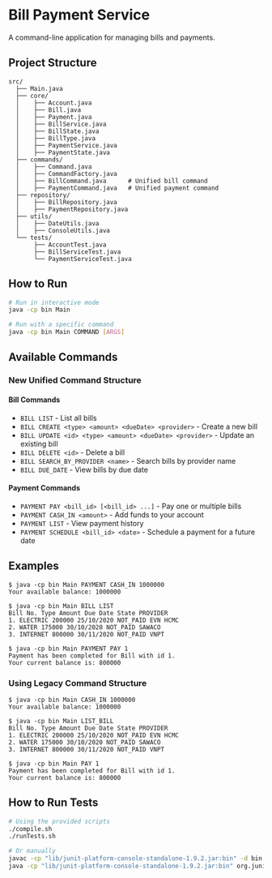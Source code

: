 # Bill Payment Service

A command-line application for managing bills and payments.

## Project Structure

```
src/
  ├── Main.java
  ├── core/
  │    ├── Account.java
  │    ├── Bill.java
  │    ├── Payment.java
  │    ├── BillService.java
  │    ├── BillState.java
  │    ├── BillType.java
  │    ├── PaymentService.java
  │    ├── PaymentState.java
  ├── commands/
  │    ├── Command.java
  │    ├── CommandFactory.java
  │    ├── BillCommand.java      # Unified bill command
  │    ├── PaymentCommand.java   # Unified payment command
  ├── repository/
  │    ├── BillRepository.java
  │    ├── PaymentRepository.java
  ├── utils/
  │    ├── DateUtils.java
  │    ├── ConsoleUtils.java
  └── tests/
       ├── AccountTest.java
       ├── BillServiceTest.java
       └── PaymentServiceTest.java
```

## How to Run

```bash
# Run in interactive mode
java -cp bin Main

# Run with a specific command
java -cp bin Main COMMAND [ARGS]
```

## Available Commands

### New Unified Command Structure

#### Bill Commands
- `BILL LIST` - List all bills
- `BILL CREATE <type> <amount> <dueDate> <provider>` - Create a new bill
- `BILL UPDATE <id> <type> <amount> <dueDate> <provider>` - Update an existing bill
- `BILL DELETE <id>` - Delete a bill
- `BILL SEARCH_BY_PROVIDER <name>` - Search bills by provider name
- `BILL DUE_DATE` - View bills by due date

#### Payment Commands
- `PAYMENT PAY <bill_id> [<bill_id> ...]` - Pay one or multiple bills
- `PAYMENT CASH_IN <amount>` - Add funds to your account
- `PAYMENT LIST` - View payment history
- `PAYMENT SCHEDULE <bill_id> <date>` - Schedule a payment for a future date

## Examples

```
$ java -cp bin Main PAYMENT CASH_IN 1000000
Your available balance: 1000000

$ java -cp bin Main BILL LIST
Bill No. Type Amount Due Date State PROVIDER
1. ELECTRIC 200000 25/10/2020 NOT_PAID EVN HCMC
2. WATER 175000 30/10/2020 NOT_PAID SAWACO
3. INTERNET 800000 30/11/2020 NOT_PAID VNPT

$ java -cp bin Main PAYMENT PAY 1
Payment has been completed for Bill with id 1.
Your current balance is: 800000
```

### Using Legacy Command Structure

```
$ java -cp bin Main CASH_IN 1000000
Your available balance: 1000000

$ java -cp bin Main LIST_BILL
Bill No. Type Amount Due Date State PROVIDER
1. ELECTRIC 200000 25/10/2020 NOT_PAID EVN HCMC
2. WATER 175000 30/10/2020 NOT_PAID SAWACO
3. INTERNET 800000 30/11/2020 NOT_PAID VNPT

$ java -cp bin Main PAY 1
Payment has been completed for Bill with id 1.
Your current balance is: 800000
```

## How to Run Tests

```bash
# Using the provided scripts
./compile.sh
./runTests.sh

# Or manually
javac -cp "lib/junit-platform-console-standalone-1.9.2.jar:bin" -d bin src/tests/*.java
java -cp "lib/junit-platform-console-standalone-1.9.2.jar:bin" org.junit.platform.console.ConsoleLauncher --scan-classpath
```